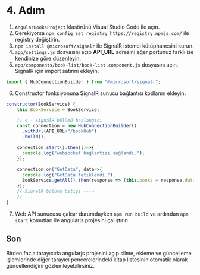 # 4. Adım
1) `AngularBooksProject` klasörünü Visual Studio Code ile açın.
2) Gerekiyorsa `npm config set registry https://registry.npmjs.com/` ile registry değiştirin.
3) `npm install @microsoft/signalr` ile SignalR istemci kütüphanesini kurun.
4) `app/settings.js` dosyasını açıp **API_URL** adresini eğer portunuz farklı ise kendinize göre düzenleyin.
5) `app/components/book-list/book-list.component.js` dosyasını açın. SignalR için import satırını ekleyin.
```javascript
import { HubConnectionBuilder } from "@microsoft/signalr";
```
6) Constructor fonksiyonuna SignalR sunucu bağlantısı kodlarını ekleyin.
```javascript
constructor(BookService) {
    this.BookService = BookService;

    // <-- SignalR bölümü başlangıcı
    const connection = new HubConnectionBuilder()
      .withUrl(API_URL+"/bookHub")
      .build();

    connection.start().then(()=>{
      console.log("websocket bağlantısı sağlandı.");
    });

    connection.on("GetData", data=>{
      console.log("GetData tetiklendi.");
      BookService.getAll().then(response => (this.books = response.data));
    });
    // SignalR bölümü bitişi --->
    // ...
}
```
7) Web API sunucusu çalışır durumdayken `npm run build` ve ardından `npm start` komutları ile angularjs projesini çalıştırın.

## Son
Birden fazla tarayıcıda angularjs projesini açıp silme, ekleme ve güncelleme işlemlerinde diğer tarayıcı pencerelerindeki kitap listesinin otomatik olarak güncellendiğini gözlemleyebilirsiniz.